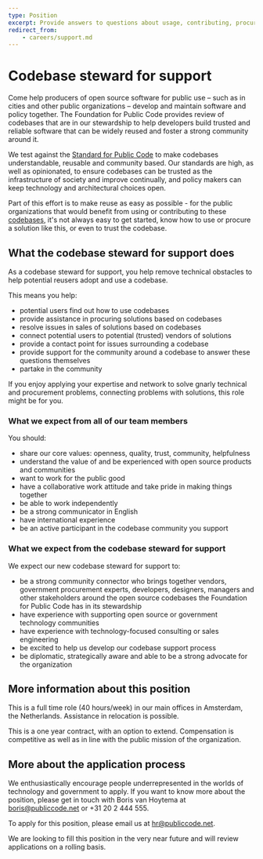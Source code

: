 ```yaml
---
type: Position
excerpt: Provide answers to questions about usage, contributing, procurement and more (Full time, Amsterdam)
redirect_from:
    - careers/support.md
---
```


# Codebase steward for support

Come help producers of open source software for public use – such as in cities and other public organizations – develop and maintain software and policy together. The Foundation for Public Code provides review of codebases that are in our stewardship to help developers build trusted and reliable software that can be widely reused and foster a strong community around it.

We test against the [Standard for Public Code](https://standard.publiccode.net/) to make codebases understandable, reusable and community based. Our standards are high, as well as opinionated, to ensure codebases can be trusted as the infrastructure of society and improve continually, and policy makers can keep technology and architectural choices open.

Part of this effort is to make reuse as easy as possible - for the public organizations that would benefit from using or contributing to these [codebases](https://about.publiccode.net/glossary/codebase-definition), it's not always easy to get started, know how to use or procure a solution like this, or even to trust the codebase.

## What the codebase steward for support does

As a codebase steward for support, you help remove technical obstacles to help potential reusers adopt and use a codebase.

This means you help:

* potential users find out how to use codebases
* provide assistance in procuring solutions based on codebases
* resolve issues in sales of solutions based on codebases
* connect potential users to potential (trusted) vendors of solutions
* provide a contact point for issues surrounding a codebase
* provide support for the community around a codebase to answer these questions themselves
* partake in the community

If you enjoy applying your expertise and network to solve gnarly technical and procurement problems, connecting problems with solutions, this role might be for you.

### What we expect from all of our team members

You should:

* share our core values: openness, quality, trust, community, helpfulness
* understand the value of and be experienced with open source products and communities
* want to work for the public good
* have a collaborative work attitude and take pride in making things together
* be able to work independently
* be a strong communicator in English
* have international experience
* be an active participant in the codebase community you support

### What we expect from the codebase steward for support

We expect our new  codebase steward for support to:

* be a strong community connector who brings together vendors, government procurement experts, developers, designers, managers and other stakeholders around the open source codebases the Foundation for Public Code has in its stewardship
* have experience with supporting open source or government technology communities
* have experience with technology-focused consulting or sales engineering
* be excited to help us develop our codebase support process
* be diplomatic, strategically aware and able to be a strong advocate for the organization

## More information about this position

This is a full time role (40 hours/week) in our main offices in Amsterdam, the Netherlands. Assistance in relocation is possible.

This is a one year contract, with an option to extend. Compensation is competitive as well as in line with the public mission of the organization.

## More about the application process

We enthusiastically encourage people underrepresented in the worlds of technology and government to apply.
If you want to know more about the position, please get in touch with Boris van Hoytema at boris@publiccode.net or +31 20 2 444 555.

To apply for this position, please email us at hr@publiccode.net.

We are looking to fill this position in the very near future and will review applications on a rolling basis.
